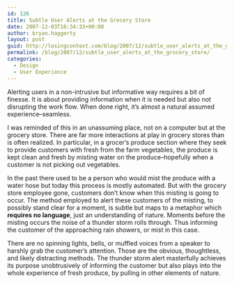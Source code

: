 ```yaml
---
id: 126
title: Subtle User Alerts at the Grocery Store
date: 2007-12-03T16:34:33+00:00
author: bryan.haggerty
layout: post
guid: http://losingcontext.com/blog/2007/12/subtle_user_alerts_at_the_grocery_store.php
permalink: /blog/2007/12/subtle_user_alerts_at_the_grocery_store/
categories:
  - Design
  - User Experience
---
```

Alerting users in a non-intrusive but informative way requires a bit of finesse. It is about providing information when it is needed but also not disrupting the work flow. When done right, it&#8217;s almost a natural assumed experience&#8211;seamless.

I was reminded of this in an unassuming place, not on a computer but at the grocery store. There are far more interactions at play in grocery stores than is often realized. In particular, in a grocer&#8217;s produce section where they seek to provide customers with fresh from the farm vegetables, the produce is kept clean and fresh by misting water on the produce&#8211;hopefully when a customer is not picking out vegetables.

In the past there used to be a person who would mist the produce with a water hose but today this process is mostly automated. But with the grocery store employee gone, customers don&#8217;t know when this misting is going to occur. The method employed to alert these customers of the misting, to possibly stand clear for a moment, is subtle but maps to a metaphor which **requires no language**, just an understanding of nature. Moments before the misting occurs the noise of a thunder storm rolls through. Thus informing the customer of the approaching rain showers, or mist in this case.

There are no spinning lights, bells, or muffled voices from a speaker to harshly grab the customer&#8217;s attention. Those are the obvious, thoughtless, and likely distracting methods. The thunder storm alert masterfully achieves its purpose unobtrusively of informing the customer but also plays into the whole experience of fresh produce, by pulling in other elements of nature.